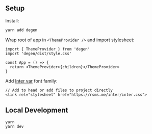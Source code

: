 ## Setup

Install:

```bash
yarn add degen
```

Wrap root of app in `<ThemeProvider />` and import stylesheet:

```tsx
import { ThemeProvider } from 'degen'
import 'degen/dist/style.css'

const App = () => {
  return <ThemeProvider>{children}</ThemeProvider>
}
```

Add [Inter var](https://rsms.me/inter/#variable) font family:

```
// Add to head or add files to project directly
<link rel="stylesheet" href="https://rsms.me/inter/inter.css">
```

## Local Development

```
yarn
yarn dev
```
